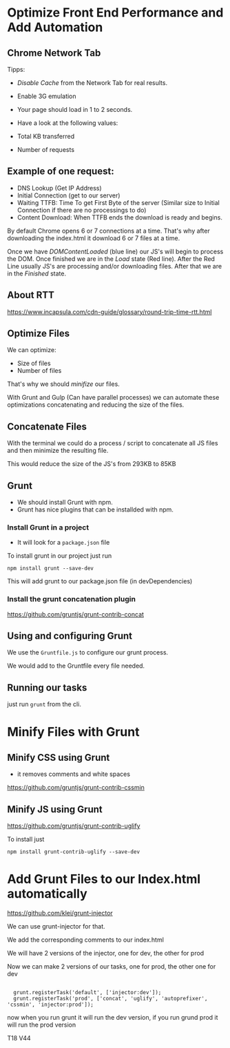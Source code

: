 # Optimize Front End Performance and Add Automation


## Chrome Network Tab

Tipps:

- *Disable Cache* from the Network Tab for real results.
- Enable 3G emulation


- Your page should load in 1 to 2 seconds.

- Have a look at the following values:
 - Total KB transferred
 - Number of requests

## Example of one request:

 - DNS Lookup (Get IP Address)
 - Initial Connection (get to our server)
 - Waiting TTFB: Time To get First Byte of the server (Similar size to Initial Connection if there are no processings to do)
 - Content Download: When TTFB ends the download is ready and begins.

By default Chrome opens 6 or 7 connections at a time. That's why after downloading the index.html it download 6 or 7 files at a time.

Once we have *DOMContentLoaded* (blue line) our JS's will begin to process the DOM. Once finished we are in the *Load* state (Red line). After the Red Line usually JS's are processing and/or downloading files. After that we are in the *Finished* state.

## About RTT

https://www.incapsula.com/cdn-guide/glossary/round-trip-time-rtt.html


## Optimize Files

We can optimize:
 - Size of files
 - Number of files

That's why we should *minifize* our files.

With Grunt and Gulp (Can have parallel processes) we can automate these optimizations concatenating and reducing the size of the files.

## Concatenate Files

With the terminal we could do a process / script to concatenate all JS files and then minimize the resulting file.

This would reduce the size of the JS's from 293KB to 85KB


## Grunt

 - We should install Grunt with npm.
 - Grunt has nice plugins that can be installded with npm.

### Install Grunt in a project

 - It will look for a `package.json` file

To install grunt in our project just run

```
npm install grunt --save-dev
```

This will add grunt to our package.json file (in devDependencies)

### Install the grunt concatenation plugin

https://github.com/gruntjs/grunt-contrib-concat

## Using and configuring Grunt

We use the `Gruntfile.js` to configure our grunt process.

We would add to the Gruntfile every file needed.


## Running our tasks

just run `grunt` from the cli.

# Minify Files with Grunt 

## Minify CSS using Grunt

 - it removes comments and white spaces

https://github.com/gruntjs/grunt-contrib-cssmin


## Minify JS using Grunt

https://github.com/gruntjs/grunt-contrib-uglify

To install just

```
npm install grunt-contrib-uglify --save-dev
```

# Add Grunt Files to our Index.html automatically

https://github.com/klei/grunt-injector

We can use grunt-injector for that.

We add the corresponding comments to our index.html

We will have 2 versions of the injector, one for dev, the other for prod

Now we can make 2 versions of our tasks, one for prod, the other one for dev

```

  grunt.registerTask('default', ['injector:dev']);
  grunt.registerTask('prod', ['concat', 'uglify', 'autoprefixer', 'cssmin', 'injector:prod']);
```

now when you run grunt it will run the dev version, if you run grund prod it will run the prod version




T18
V44
